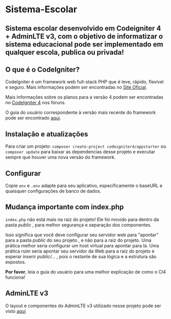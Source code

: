 # Sistema-Escolar

## Sistema escolar desenvolvido em Codeigniter 4 + AdminLTE v3, com o objetivo de informatizar o sistema educacional pode ser implementado em qualquer escola, publica ou privada!

## O que é o CodeIgniter?

CodeIgniter é um framework web full-stack PHP que é leve, rápido, flexível e seguro. Mais informações podem ser encontradas no [Site Oficial](https://codeigniter.com).

Mais informações sobre os planos para a versão 4 podem ser encontradas no [CodeIgniter 4](https://forum.codeigniter.com/forumdisplay.php?fid=28) nos fóruns.

O guia do usuário correspondente à versão mais recente do framework pode ser encontrado
[aqui](https://codeigniter4.github.io/userguide/).

## Instalação e atualizações

Para criar um projeto: `composer create-project codeigniter4/appstarter` ou `composer update` para baixar as dependencias desse projeto e executar sempre que houver uma nova versão do framework.
## Configurar

Copie  `env` e `.env` adapte para seu aplicativo, especificamente o baseURL e quaisquer configurações de banco de dados.

## Mudança importante com index.php

`index.php` não está mais na raiz do projeto! Ele foi movido para dentro da pasta *public* , para melhor segurança e separação dos componentes.

Isso significa que você deve configurar seu servidor web para "apontar" para a pasta *public* do seu projeto , e não para a raiz do projeto. Uma prática melhor seria configurar um host virtual para apontar para lá. Uma prática ruim seria apontar seu servidor da Web para a raiz do projeto e esperar inserir *public/...* , pois o restante de sua lógica e a estrutura são expostos.

**Por favor**, leia o guia do usuário para uma melhor explicação de como o CI4 funciona!

## AdminLTE v3

O layout e componentes do AdminLTE v3 utilizado nesse projeto pode ser visto [aqui](https://adminlte.io/themes/v3/index3.html)